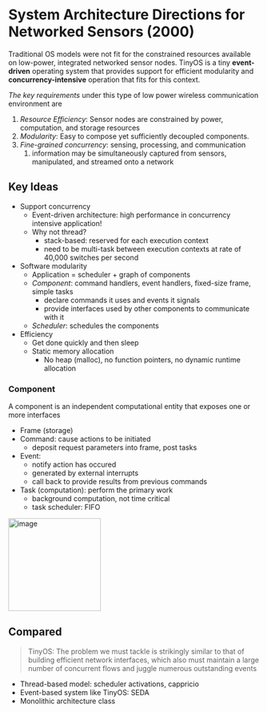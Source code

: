 # System Architecture Directions for Networked Sensors (2000)
Traditional OS models were not fit for the constrained resources available on low-power, integrated networked sensor nodes. TinyOS is a tiny **event-driven** operating system that provides support for efficient modularity and **concurrency-intensive** operation that fits for this context. 

_The key requirements_ under this type of low power wireless communication environment are
1. _Resource Efficiency_: Sensor nodes are constrained by power, computation, and storage resources
2. _Modularity_: Easy to compose yet sufficiently decoupled components.
3. _Fine-grained concurrency_: sensing, processing, and communication
    1. information may be simultaneously captured from sensors, manipulated, and streamed onto a network 


## Key Ideas 
* Support concurrency
    * Event-driven architecture: high performance in concurrency intensive application! 
    * Why not thread?
       * stack-based: reserved for each execution context
       * need to be multi-task between execution contexts at rate of 40,000 switches per second  
* Software modularity
    *  Application = scheduler + graph of components
    *  _Component_: command handlers, event handlers, fixed-size frame, simple tasks
        * declare commands it uses and events it signals
        * provide interfaces used by other components to communicate with it  
    *  _Scheduler_: schedules the components 
*  Efficiency
    *  Get done quickly and then sleep
    *  Static memory allocation
        *  No heap (malloc), no function pointers, no dynamic runtime allocation    

### Component
A component is an independent computational entity that exposes one or more interfaces 

* Frame (storage) 
* Command: cause actions to be initiated 
   * deposit request parameters into frame, post tasks 
* Event: 
   * notify action has occured
   * generated by external interrupts
   * call back to provide results from previous commands 
* Task (computation): perform the primary work
   * background computation, not time critical 
   * task scheduler: FIFO  

<img width="185" alt="image" src="https://github.com/lynnliu030/os-prelim/assets/39693493/c8d9de20-111d-4c36-8b97-bd98def71b67">


## Compared 
> TinyOS: The problem we must tackle is strikingly similar to that of building efficient network interfaces, which also must maintain a large number of concurrent flows and juggle numerous outstanding events

* Thread-based model: scheduler activations, cappricio
* Event-based system like TinyOS: SEDA
* Monolithic architecture class 
